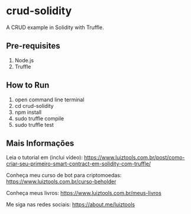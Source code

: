 # crud-solidity
A CRUD example in Solidity with Truffle.

## Pre-requisites

1. Node.js
2. Truffle

## How to Run

1. open command line terminal
2. cd crud-solidity
3. npm install
4. sudo truffle compile
5. sudo truffle test

## Mais Informações

Leia o tutorial em (inclui vídeo): https://www.luiztools.com.br/post/como-criar-seu-primeiro-smart-contract-em-solidity-com-truffle/

Conheça meu curso de bot para criptomoedas: https://www.luiztools.com.br/curso-beholder

Conheça meus livros: https://www.luiztools.com.br/meus-livros

Me siga nas redes sociais: https://about.me/luiztools
